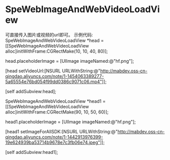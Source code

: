 # SpeWebImageAndWebVideoLoadView

可直接传入图片或视频的url即可。
示例代码:
 SpeWebImageAndWebVideoLoadView *head = [[SpeWebImageAndWebVideoLoadView alloc]initWithFrame:CGRectMake(10, 10, 40, 80)];
 
head.placeholderImage = [UIImage imageNamed:@"hf.png"];

 [head setVideoUrl:[NSURL URLWithString:@"http://mabdev.oss-cn-qingdao.aliyuncs.com/note/1-1454063389277-5a65554e76bd054f99dd0386c9071c06.mp4"]];
 
 [self addSubview:head];
        
SpeWebImageAndWebVideoLoadView *head1 = [[SpeWebImageAndWebVideoLoadView alloc]initWithFrame:CGRectMake(90, 10, 50, 60)];

head1.placeholderImage = [UIImage imageNamed:@"hf.png"];

[head1 setImageForAllSDK:[NSURL URLWithString:@"http://mabdev.oss-cn-qingdao.aliyuncs.com/note/1-1442913976399-19e624939ba53714b9678e7c3fb06e74.jpeg"]];

[self addSubview:head1];
